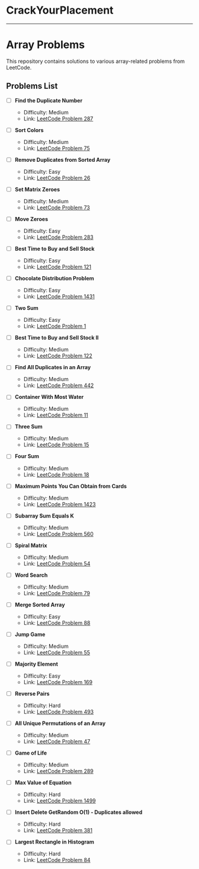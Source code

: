 # CrackYourPlacement
---
# Array Problems

This repository contains solutions to various array-related problems from LeetCode.

## Problems List

- [ ] **Find the Duplicate Number**
  - Difficulty: Medium
  - Link: [LeetCode Problem 287](https://github.com/321prasad0058/CrackYourPlacement-/blob/main/findDuplicate.java)

- [ ] **Sort Colors**
  - Difficulty: Medium
  - Link: [LeetCode Problem 75](https://leetcode.com/problems/sort-colors/)

- [ ] **Remove Duplicates from Sorted Array**
  - Difficulty: Easy
  - Link: [LeetCode Problem 26](https://leetcode.com/problems/remove-duplicates-from-sorted-array/)

- [ ] **Set Matrix Zeroes**
  - Difficulty: Medium
  - Link: [LeetCode Problem 73](https://leetcode.com/problems/set-matrix-zeroes/)

- [ ] **Move Zeroes**
  - Difficulty: Easy
  - Link: [LeetCode Problem 283](https://leetcode.com/problems/move-zeroes/)

- [ ] **Best Time to Buy and Sell Stock**
  - Difficulty: Easy
  - Link: [LeetCode Problem 121](https://leetcode.com/problems/best-time-to-buy-and-sell-stock/)

- [ ] **Chocolate Distribution Problem**
  - Difficulty: Easy
  - Link: [LeetCode Problem 1431](https://leetcode.com/problems/kids-with-the-greatest-number-of-candies/)

- [ ] **Two Sum**
  - Difficulty: Easy
  - Link: [LeetCode Problem 1](https://leetcode.com/problems/two-sum/)

- [ ] **Best Time to Buy and Sell Stock II**
  - Difficulty: Medium
  - Link: [LeetCode Problem 122](https://leetcode.com/problems/best-time-to-buy-and-sell-stock-ii/)

- [ ] **Find All Duplicates in an Array**
  - Difficulty: Medium
  - Link: [LeetCode Problem 442](https://leetcode.com/problems/find-all-duplicates-in-an-array/)

- [ ] **Container With Most Water**
  - Difficulty: Medium
  - Link: [LeetCode Problem 11](https://leetcode.com/problems/container-with-most-water/)

- [ ] **Three Sum**
  - Difficulty: Medium
  - Link: [LeetCode Problem 15](https://leetcode.com/problems/3sum/)

- [ ] **Four Sum**
  - Difficulty: Medium
  - Link: [LeetCode Problem 18](https://leetcode.com/problems/4sum/)

- [ ] **Maximum Points You Can Obtain from Cards**
  - Difficulty: Medium
  - Link: [LeetCode Problem 1423](https://leetcode.com/problems/maximum-points-you-can-obtain-from-cards/)

- [ ] **Subarray Sum Equals K**
  - Difficulty: Medium
  - Link: [LeetCode Problem 560](https://leetcode.com/problems/subarray-sum-equals-k/)

- [ ] **Spiral Matrix**
  - Difficulty: Medium
  - Link: [LeetCode Problem 54](https://leetcode.com/problems/spiral-matrix/)

- [ ] **Word Search**
  - Difficulty: Medium
  - Link: [LeetCode Problem 79](https://leetcode.com/problems/word-search/)

- [ ] **Merge Sorted Array**
  - Difficulty: Easy
  - Link: [LeetCode Problem 88](https://leetcode.com/problems/merge-sorted-array/)

- [ ] **Jump Game**
  - Difficulty: Medium
  - Link: [LeetCode Problem 55](https://leetcode.com/problems/jump-game/)

- [ ] **Majority Element**
  - Difficulty: Easy
  - Link: [LeetCode Problem 169](https://leetcode.com/problems/majority-element/)

- [ ] **Reverse Pairs**
  - Difficulty: Hard
  - Link: [LeetCode Problem 493](https://leetcode.com/problems/reverse-pairs/)

- [ ] **All Unique Permutations of an Array**
  - Difficulty: Medium
  - Link: [LeetCode Problem 47](https://leetcode.com/problems/permutations-ii/)

- [ ] **Game of Life**
  - Difficulty: Medium
  - Link: [LeetCode Problem 289](https://leetcode.com/problems/game-of-life/)

- [ ] **Max Value of Equation**
  - Difficulty: Hard
  - Link: [LeetCode Problem 1499](https://leetcode.com/problems/max-value-of-equation/)

- [ ] **Insert Delete GetRandom O(1) - Duplicates allowed**
  - Difficulty: Hard
  - Link: [LeetCode Problem 381](https://leetcode.com/problems/insert-delete-getrandom-o1-duplicates-allowed/)

- [ ] **Largest Rectangle in Histogram**
  - Difficulty: Hard
  - Link: [LeetCode Problem 84](https://leetcode.com/problems/largest-rectangle-in-histogram/)

